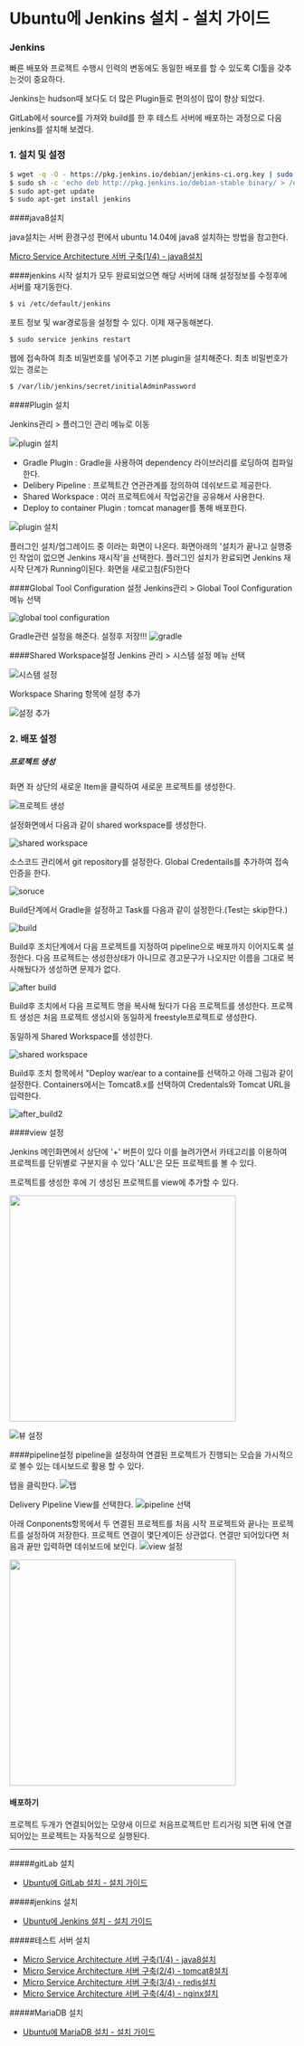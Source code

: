 Ubuntu에 Jenkins 설치 - 설치 가이드
===================================

### Jenkins

빠른 배포와 프로젝트 수행시 인력의 변동에도 동일한 배포를 할 수 있도록 CI툴을 갖추는것이 중요하다.

Jenkins는 hudson때 보다도 더 많은 Plugin들로 편의성이 많이 향상 되었다.

GitLab에서 source를 가져와 build를 한 후 테스트 서버에 배포하는 과정으로 다음 jenkins를 설치해 보겠다.

### 1. 설치 및 설정

```sh
$ wget -q -O - https://pkg.jenkins.io/debian/jenkins-ci.org.key | sudo apt-key add -
$ sudo sh -c 'echo deb http://pkg.jenkins.io/debian-stable binary/ > /etc/apt/sources.list.d/jenkins.list'
$ sudo apt-get update
$ sudo apt-get install jenkins
```

####java8설치

java설치는 서버 환경구성 편에서 ubuntu 14.04에 java8 설치하는 방법을 참고한다.

[Micro Service Architecture 서버 구축(1/4) - java8설치](../web_server/README.md)

####jenkins 시작 설치가 모두 완료되었으면 해당 서버에 대해 설정정보를 수정후에 서버를 재기동한다.

```sh
$ vi /etc/default/jenkins
```

포트 정보 및 war경로등을 설정할 수 있다. 이제 재구동해본다.

```sh
$ sudo service jenkins restart
```

웹에 접속하여 최초 비밀번호를 넣어주고 기본 plugin을 설치해준다. 최초 비밀번호가 있는 경로는

```sh
$ /var/lib/jenkins/secret/initialAdminPassword
```

####Plugin 설치

Jenkins관리 > 플러그인 관리 메뉴로 이동

![plugin 설치](../img/jenkins_plugin.png)

-	Gradle Plugin : Gradle을 사용하여 dependency 라이브러리를 로딩하여 컴파일한다.
-	Delibery Pipeline : 프로젝트간 연관관계를 정의하여 데쉬보드로 제공한다.
-	Shared Workspace : 여러 프로젝트에서 작업공간을 공유해서 사용한다.
-	Deploy to container Plugin : tomcat manager를 통해 배포한다.

![plugin 설치](../img/jenkins_plugin2.png)

플러그인 설치/업그레이드 중 이라는 화면이 나온다. 화면아래의 '설치가 끝나고 실행중인 작업이 없으면 Jenkins 재시작'을 선택한다. 플러그인 설치가 완료되면 Jenkins 재시작 단계가 Running이된다. 화면을 새로고침(F5)한다

####Global Tool Configuration 설정 Jenkins관리 > Global Tool Configuration 메뉴 선택

![global tool configuration](../img/jenkins_global_conf.png)

Gradle관련 설정을 해준다. 설정후 저장!!! ![gradle](../img/gradle.png)

####Shared Workspace설정 Jenkins 관리 > 시스템 설정 메뉴 선택

![시스템 설정](../img/system_conf.png)

Workspace Sharing 항목에 설정 추가

![설정 추가](../img/shared.png)

### 2. 배포 설정

##### 프로젝트 생성

화면 좌 상단의 새로운 Item을 클릭하여 새로운 프로젝트를 생성한다.

![프로젝트 생성](../img/newproject.png)

설정화면에서 다음과 같이 shared workspace를 생성한다.

![shared workspace](../img/conf_shared.png)

소스코드 관리에서 git repository를 설정한다. Global Credentails를 추가하여 접속인증을 한다.

![soruce](../img/source.png)

Build단계에서 Gradle을 설정하고 Task를 다음과 같이 설정한다.(Test는 skip한다.)

![build](../img/build.png)

Build후 조치단계에서 다음 프로젝트를 지정하여 pipeline으로 배포까지 이어지도록 설정한다. 다음 프로젝트는 생성한상태가 아니므로 경고문구가 나오지만 이름을 그대로 복사해뒀다가 생성하면 문제가 없다.

![after build](../img/after_build.png)

Build후 조치에서 다음 프로젝트 명을 복사해 뒀다가 다음 프로젝트를 생성한다. 프로젝트 생성은 처음 프로젝트 생성시와 동일하게 freestyle프로젝트로 생성한다.

동일하게 Shared Workspace를 생성한다.

![shared workspace](../img/conf_shared.png)

Build후 조치 항목에서 "Deploy war/ear to a containe를 선택하고 아래 그림과 같이 설정한다. Containers에서는 Tomcat8.x를 선택하여 Credentals와 Tomcat URL을 입력한다.

![after_build2](../img/after_build2.png)

####view 설정

Jenkins 메인화면에서 상단에 '+' 버튼이 있다 이를 늘려가면서 카테고리를 이용하여 프로젝트를 단위별로 구분지을 수 있다 'ALL'은 모든 프로젝트를 볼 수 있다.

프로젝트를 생성한 후에 기 생성된 프로젝트를 view에 추가할 수 있다.

<img src='../img/view_conf.png' width='400px'></img>

![뷰 설정](../img/set_view.png)

####pipeline설정 pipeline을 설정하여 연결된 프로젝트가 진행되는 모습을 가시적으로 볼수 있는 데시보드로 활용 할 수 있다.

탭을 클릭한다. ![탭](../img/tab.png)

Delivery Pipeline View를 선택한다. ![pipeline 선택](../img/view_set.png)

아래 Conponents항목에서 두 연결된 프로젝트를 처음 시작 프로젝트와 끝나는 프로젝트를 설정하여 저장한다. 프로젝트 연결이 몇단계이든 상관없다. 연결만 되어있다면 처음과 끝만 입력하면 데쉬보드에 보인다. ![view 설정](../img/pipeline_set.png)

<img src='../img/pipeline_view.png' width='400px'></img>

#### 배포하기

프로젝트 두개가 연결되어있는 모양새 이므로 처음프로젝트만 트리거링 되면 뒤에 연결되어있는 프로젝트는 자동적으로 실행된다.

---

#####gitLab 설치

-	[Ubuntu에 GitLab 설치 - 설치 가이드](../gitlab/README.md)

#####jenkins 설치

-	[Ubuntu에 Jenkins 설치 - 설치 가이드](../jenkins/README.md)

#####테스트 서버 설치

-	[Micro Service Architecture 서버 구축(1/4) - java8설치](../web_server/README.md)
-	[Micro Service Architecture 서버 구축(2/4) - tomcat8설치](../web_server/tomcat.md)
-	[Micro Service Architecture 서버 구축(3/4) - redis설치 ](../web_server/redis.md)
-	[Micro Service Architecture 서버 구축(4/4) - nginx설치 ](../web_server/nginx.md)

#####MariaDB 설치

-	[Ubuntu에 MariaDB 설치 - 설치 가이드](../mariadb/README.md)

